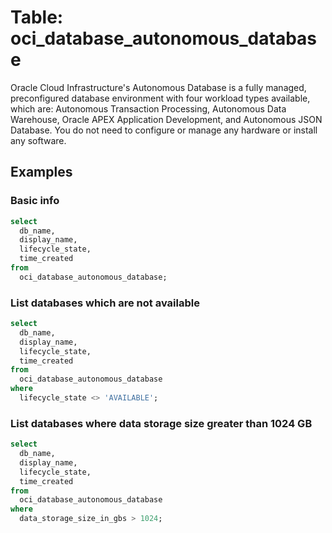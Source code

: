 # Table: oci_database_autonomous_database

Oracle Cloud Infrastructure's Autonomous Database is a fully managed, preconfigured database environment with four workload types available, which are: Autonomous Transaction Processing, Autonomous Data Warehouse, Oracle APEX Application Development, and Autonomous JSON Database. You do not need to configure or manage any hardware or install any software.

## Examples

### Basic info

```sql
select
  db_name,
  display_name,
  lifecycle_state,
  time_created
from
  oci_database_autonomous_database;
```

### List databases which are not available

```sql
select
  db_name,
  display_name,
  lifecycle_state,
  time_created
from
  oci_database_autonomous_database
where
  lifecycle_state <> 'AVAILABLE';
```

### List databases where data storage size greater than 1024 GB

```sql
select
  db_name,
  display_name,
  lifecycle_state,
  time_created
from
  oci_database_autonomous_database
where
  data_storage_size_in_gbs > 1024;
```
